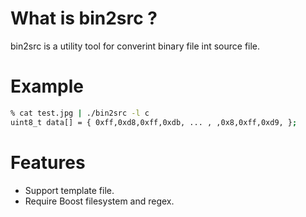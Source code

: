 What is bin2src ?
===============
bin2src is a utility tool for converint binary file int source file.

Example
===============
```sh
% cat test.jpg | ./bin2src -l c
uint8_t data[] = { 0xff,0xd8,0xff,0xdb, ... , ,0x8,0xff,0xd9, };
```

Features
===============
* Support template file.
* Require Boost filesystem and regex.
